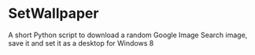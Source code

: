 # SetWallpaper
A short Python script to download a random Google Image Search image, save it and set it as a desktop for Windows 8
